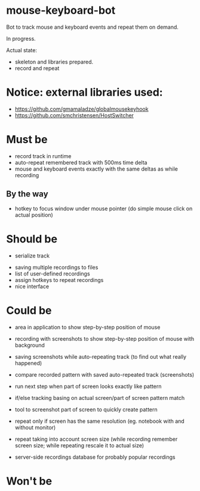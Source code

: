 # mouse-keyboard-bot

Bot to track mouse and keyboard events and repeat them on demand.



In progress.

Actual state:
+ skeleton and libraries prepared.
+ record and repeat



# Notice: external libraries used:

- https://github.com/gmamaladze/globalmousekeyhook
- https://github.com/smchristensen/HostSwitcher


# Must be

+ record track in runtime
+ auto-repeat remembered track with 500ms time delta
+ mouse and keyboard events exactly with the same deltas as while recording

## By the way
- hotkey to focus window under mouse pointer (do simple mouse click on actual position)


# Should be

+ serialize track
- saving multiple recordings to files
- list of user-defined recordings 
- assign hotkeys to repeat recordings
- nice interface

# Could be

- area in application to show step-by-step position of mouse
- recording with screenshots to show step-by-step position of mouse with background
- saving screenshots while auto-repeating track (to find out what really happened)
- compare recorded pattern with saved auto-repeated track (screenshots)

- run next step when part of screen looks exactly like pattern
- if/else tracking basing on actual screen/part of screen pattern match
- tool to screenshot part of screen to quickly create pattern

- repeat only if screen has the same resolution (eg. notebook with and without monitor)
- repeat taking into account screen size (while recording remember screen size; while repeating rescale it to actual size)

- server-side recordings database for probably popular recordings

# Won't be

